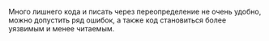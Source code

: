 Много лишнего кода и писать через переопределение не очень удобно, можно допустить ряд ошибок, а также код становиться более уязвимым и менее читаемым.
